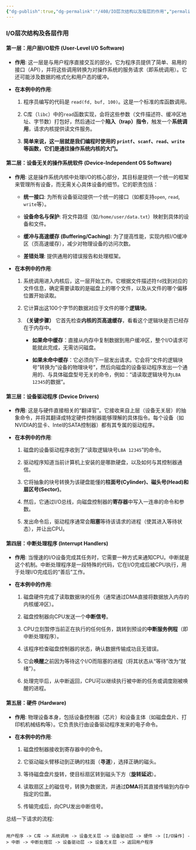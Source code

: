 ```yaml
---
{"dg-publish":true,"dg-permalink":"/408/IO层次结构以及每层的作用","permalink":"/408/IO层次结构以及每层的作用/","dgShowBacklinks":true,"dgShowLocalGraph":true,"dgShowInlineTitle":true}
---
```


### **I/O层次结构及各层作用**

#### **第一层：用户层I/O软件 (User-Level I/O Software)**

- **作用**: 这一层是与用户程序直接交互的部分。它为程序员提供了简单、易用的接口（API），并将这些调用转换为对操作系统的服务请求（即系统调用）。它还可能涉及数据的格式化和用户态的缓冲。
    
- **在本例中的作用**:
    
    1. 程序员编写的代码是 `read(fd, buf, 100)`。这是一个标准的库函数调用。
        
    2. C库（`libc`）中的`read`函数实现，会将这些参数（文件描述符、缓冲区地址、字节数）打包好，然后通过一个**陷入（trap）指令**，触发一个**系统调用**，请求内核提供读文件服务。
        
    3. **简单来说，这一层就是我们编程时使用的 `printf`、`scanf`、`read`、`write` 等函数，它们是通往操作系统内核的大门。**
        

#### **第二层：设备无关的操作系统软件 (Device-Independent OS Software)**

- **作用**: 这是操作系统内核中处理I/O的核心部分，其目标是提供一个统一的框架来管理所有设备，而无需关心具体设备的细节。它的职责包括：
    
    - **统一接口**: 为所有设备驱动提供一个统一的接口（如都支持`open`, `read`, `write`等）。
        
    - **设备命名与保护**: 将文件路径（如`/home/user/data.txt`）映射到具体的设备和文件。
        
    - **缓冲与高速缓存 (Buffering/Caching)**: 为了提高性能，实现内核I/O缓冲区（页高速缓存），减少对物理设备的访问次数。
        
    - **差错处理**: 提供通用的错误报告和处理框架。
        
- **在本例中的作用**:
    
    1. 系统调用进入内核后，这一层开始工作。它根据文件描述符`fd`找到对应的文件信息，确定需要读取的是磁盘上的哪个文件，以及从文件的哪个偏移位置开始读取。
        
    2. 它计算出这100个字节的数据对应于文件的哪个**逻辑块**。
        
    3. **（关键步骤）** 它首先检查**内核的页高速缓存**，看看这个逻辑块是否已经存在于内存中。
        
        - **如果命中缓存**：直接从内存中复制数据到用户缓冲区，整个I/O请求可能就此完成，无需访问磁盘。
            
        - **如果未命中缓存**：它必须向下一层发出请求。它会将“文件的逻辑块号”转换为“设备的物理块号”，然后向磁盘的设备驱动程序发出一个通用的、与具体磁盘型号无关的命令，例如：“请读取逻辑块号为`LBA 12345`的数据”。
            

#### **第三层：设备驱动程序 (Device Drivers)**

- **作用**: 这是与硬件直接相关的“翻译官”。它接收来自上层（设备无关层）的抽象命令，并将其翻译成特定硬件控制器能够理解的具体指令。每个设备（如NVIDIA的显卡、Intel的SATA控制器）都有其专属的驱动程序。
    
- **在本例中的作用**:
    
    1. 磁盘的设备驱动程序收到了“读取逻辑块号`LBA 12345`”的命令。
        
    2. 驱动程序知道当前计算机上安装的是哪款硬盘，以及如何与其控制器通信。
        
    3. 它将抽象的块号转换为该硬盘能懂的**柱面号(Cylinder)、磁头号(Head)和扇区号(Sector)**。
        
    4. 然后，它通过I/O总线，向磁盘控制器的**寄存器**中写入一连串的命令和参数。
        
    5. 发出命令后，驱动程序通常会**阻塞**等待该请求的进程（使其进入等待状态），并让出CPU。
        

#### **第四层：中断处理程序 (Interrupt Handlers)**

- **作用**: 当慢速的I/O设备完成其任务时，它需要一种方式来通知CPU。中断就是这个机制。中断处理程序是一段特殊的代码，它在I/O完成后被CPU执行，用于处理I/O完成后的“善后”工作。
    
- **在本例中的作用**:
    
    1. 磁盘硬件完成了读取数据块的任务（通常通过DMA直接将数据放入内存的内核缓冲区）。
        
    2. 磁盘控制器向CPU发送一个**中断信号**。
        
    3. CPU立刻暂停当前正在执行的任何任务，跳转到预设的**中断服务例程**（即中断处理程序）。
        
    4. 该程序检查磁盘控制器的状态，确认数据传输成功且无错误。
        
    5. 它会**唤醒**之前因为等待这个I/O而阻塞的进程（将其状态从“等待”改为“就绪”）。
        
    6. 处理完毕后，从中断返回，CPU可以继续执行被中断的任务或调度刚被唤醒的进程。
        

#### **第五层：硬件 (Hardware)**

- **作用**: 物理设备本身，包括设备控制器（芯片）和设备主体（如磁盘盘片、打印机机械结构等）。它负责执行由设备驱动程序发来的电子命令。
    
- **在本例中的作用**:
    
    1. 磁盘控制器接收到寄存器中的命令。
        
    2. 它驱动磁头臂移动到正确的柱面（**寻道**），选择正确的磁头。
        
    3. 等待磁盘盘片旋转，使目标扇区转到磁头下方（**旋转延迟**）。
        
    4. 读取扇区上的磁信号，转换为数据流，并通过**DMA**将其直接传输到内存中指定的位置。
        
    5. 传输完成后，向CPU发出中断信号。
        

总结一下请求的流程:
```

用户程序 -> C库 -> 系统调用 -> 设备无关层 -> 设备驱动层 -> 硬件 -> [I/O操作] -> 中断 -> 中断处理层 -> 设备驱动层 -> 设备无关层 -> 返回用户程序
```
